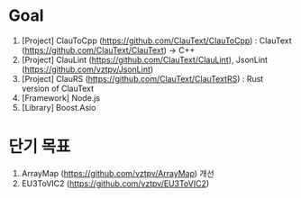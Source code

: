 # Goal
  1. [Project] ClauToCpp (https://github.com/ClauText/ClauToCpp) : ClauText (https://github.com/ClauText/ClauText) -> C++
  2. [Project] ClauLint (https://github.com/ClauText/ClauLint), JsonLint (https://github.com/vztpv/JsonLint)
  3. [Project] ClauRS (https://github.com/ClauText/ClauTextRS) : Rust version of ClauText
  4. [Framework] Node.js
  5. [Library] Boost.Asio

# 단기 목표
  1. ArrayMap (https://github.com/vztpv/ArrayMap) 개선
  2. EU3ToVIC2 (https://github.com/vztpv/EU3ToVIC2)
